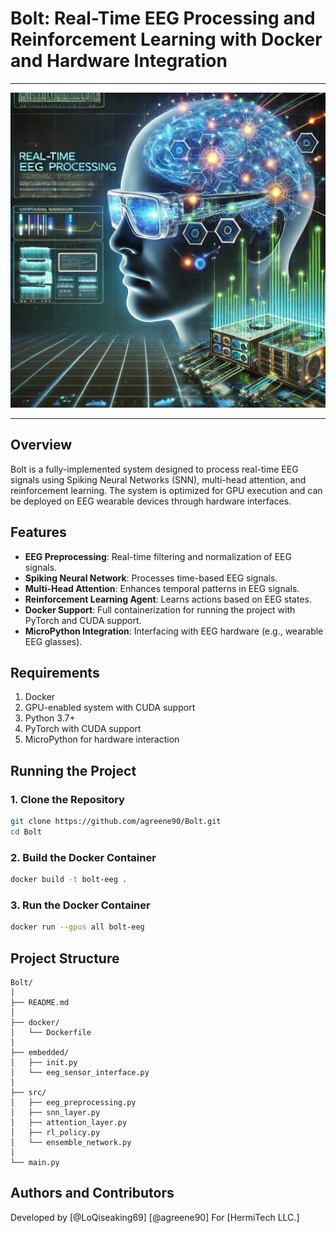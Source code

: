 # Bolt: Real-Time EEG Processing and Reinforcement Learning with Docker and Hardware Integration
___
![img](https://github.com/agreene90/Bolt-/blob/main/Boltframe.jpg)
___
## Overview
Bolt is a fully-implemented system designed to process real-time EEG signals using Spiking Neural Networks (SNN), multi-head attention, and reinforcement learning. The system is optimized for GPU execution and can be deployed on EEG wearable devices through hardware interfaces.

## Features
- **EEG Preprocessing**: Real-time filtering and normalization of EEG signals.
- **Spiking Neural Network**: Processes time-based EEG signals.
- **Multi-Head Attention**: Enhances temporal patterns in EEG signals.
- **Reinforcement Learning Agent**: Learns actions based on EEG states.
- **Docker Support**: Full containerization for running the project with PyTorch and CUDA support.
- **MicroPython Integration**: Interfacing with EEG hardware (e.g., wearable EEG glasses).

## Requirements
1. Docker
2. GPU-enabled system with CUDA support
3. Python 3.7+
4. PyTorch with CUDA support
5. MicroPython for hardware interaction

## Running the Project

### 1. Clone the Repository
```bash
git clone https://github.com/agreene90/Bolt.git
cd Bolt
```

### 2. Build the Docker Container
```bash
docker build -t bolt-eeg .
```

### 3. Run the Docker Container
```bash
docker run --gpus all bolt-eeg
```

## Project Structure

```
Bolt/
│
├── README.md
│
├── docker/
│   └── Dockerfile
│
├── embedded/
│   ├── init.py
│   └── eeg_sensor_interface.py
│
├── src/
│   ├── eeg_preprocessing.py
│   ├── snn_layer.py
│   ├── attention_layer.py
│   ├── rl_policy.py
│   └── ensemble_network.py
│
└── main.py
```

## Authors and Contributors
Developed by 
[@LoQiseaking69]
[@agreene90]
For [HermiTech LLC.]

